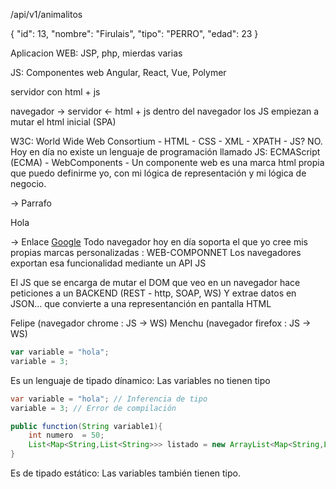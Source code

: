 
/api/v1/animalitos

 {
    "id": 13,
    "nombre": "Firulais",
    "tipo": "PERRO",
    "edad": 23
 }


Aplicacion WEB: JSP, php, mierdas varias

JS: Componentes web
    Angular, React, Vue, Polymer

servidor con html + js

navegador  -> servidor
    <- html + js
    dentro del navegador los JS empiezan a mutar el html inicial (SPA)

W3C: World Wide Web Consortium
    - HTML
    - CSS
    - XML
    - XPATH
    - JS? NO. Hoy en día no existe un lenguaje de programación llamado JS: ECMAScript (ECMA)
    - WebComponents
    - Un componente web es una marca html propia que puedo definirme yo, con mi lógica de representación y mi lógica de negocio.
         <p> -> Parrafo <p>Hola<p>
         <a> -> Enlace  <a href="http://www.google.com">Google</a>
         <usuario id="18273482"/>
Todo navegador hoy en día soporta el que yo cree mis propias marcas personalizadas : WEB-COMPONNET
Los navegadores exportan esa funcionalidad mediante un API JS

El JS que se encarga de mutar el DOM que veo en un navegador hace peticiones a un BACKEND (REST - http, SOAP, WS)
Y extrae datos en JSON... que convierte a una representanción en pantalla HTML

Felipe (navegador chrome : JS -> WS)
Menchu (navegador firefox : JS -> WS)




```js
var variable = "hola";
variable = 3;
```
Es un lenguaje de tipado dínamico: Las variables no tienen tipo

```java 11
var variable = "hola"; // Inferencia de tipo
variable = 3; // Error de compilación

public function(String variable1){
    int numero  = 50;
    List<Map<String,List<String>>> listado = new ArrayList<Map<String,List<String>>>();
}
```
Es de tipado estático: Las variables también tienen tipo.